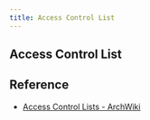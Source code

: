 ```yaml
---
title: Access Control List
---
```


## Access Control List


## Reference
- [Access Control Lists \- ArchWiki](https://wiki.archlinux.org/index.php/Access_Control_Lists)
